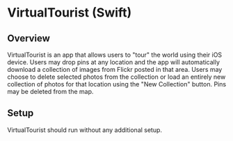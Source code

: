 # VirtualTourist (Swift)

## Overview
VirtualTourist is an app that allows users to "tour" the world using their
iOS device. Users may drop pins at any location and the app will
automatically download a collection of images from Flickr posted in that
area. Users may choose to delete selected photos from the collection or
load an entirely new collection of photos for that location using the "New
Collection" button. Pins may be deleted from the map.

## Setup
VirtualTourist should run without any additional setup.
